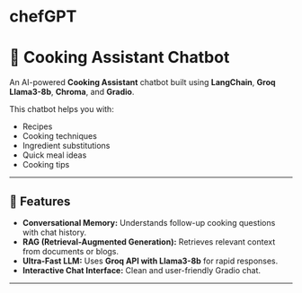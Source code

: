 # chefGPT

# 🍳 Cooking Assistant Chatbot

An AI-powered **Cooking Assistant** chatbot built using **LangChain**, **Groq Llama3-8b**, **Chroma**, and **Gradio**.

This chatbot helps you with:

- Recipes  
- Cooking techniques  
- Ingredient substitutions  
- Quick meal ideas  
- Cooking tips  

---

## 🚀 Features

- **Conversational Memory:** Understands follow-up cooking questions with chat history.
- **RAG (Retrieval-Augmented Generation):** Retrieves relevant context from documents or blogs.
- **Ultra-Fast LLM:** Uses **Groq API with Llama3-8b** for rapid responses.
- **Interactive Chat Interface:** Clean and user-friendly Gradio chat.

---


